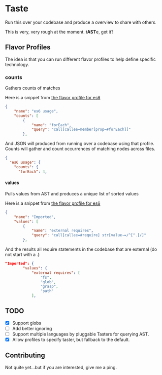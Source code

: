 # Taste
Run this over your codebase and produce a overview to share with others.

This is very, very rough at the moment.  t**AST**e, get it?

## Flavor Profiles
The idea is that you can run different flavor profiles to help define specific technology.

### counts
Gathers counts of matches

Here is a snippet from [the flavor profile for es6](flavor_profiles/javascript/es6.json)

```json
{
    "name": "es6 usage",
    "counts": [
        {
            "name": "forEach",
            "query": "call[callee=member[prop=#forEach]]"
        },
```

And JSON will produced from running over a codebase using that profile.  Counts will gather and count occurrences of matching nodes across files.

```json
{
  "es6 usage": {
    "counts": {
      "forEach": 4,
```

#### values
Pulls values from AST and produces a unique list of sorted values

Here is a snippet from [the flavor profile for es6](flavor_profiles/javascript/imported.json)

```json
{
    "name": "Imported",
    "values": [
        {
            "name": "external requires",
            "query": "call[callee=#require] str[value~=/^[^.]/]"
        },
```

And the results all require statements in the codebase that are external (do not start with a .)

```json
"Imported": {
        "values": {
            "external requires": [
                "fs",
                "glob",
                "grasp",
                "path"
            ],
```

## TODO
- [x] Support globs
- [ ] Add better ignoring
- [ ] Support multiple languages by pluggable Tasters for querying AST.
- [x] Allow profiles to specify taster, but fallback to the default.

## Contributing
Not quite yet...but if you are interested, give me a ping.